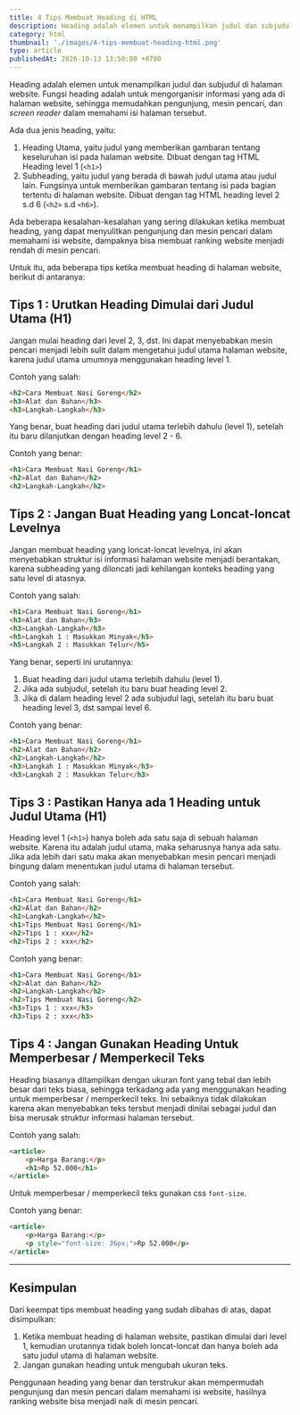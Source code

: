 ```yaml
---
title: 4 Tips Membuat Heading di HTML
description: Heading adalah elemen untuk menampilkan judul dan subjudul di halaman website. Fungsi heading adalah untuk mengorganisir informasi yang ada di halaman website
category: html
thumbnail: './images/4-tips-membuat-heading-html.png'
type: article
publishedAt: 2026-10-13 13:50:00 +0700
---
```


Heading adalah elemen untuk menampilkan judul dan subjudul di halaman website. Fungsi heading adalah untuk mengorganisir informasi yang ada di halaman website, sehingga memudahkan pengunjung, mesin pencari, dan *screen reader* dalam memahami isi halaman tersebut.

Ada dua jenis heading, yaitu:

1. Heading Utama, yaitu judul yang memberikan gambaran tentang keseluruhan isi pada halaman website. Dibuat dengan tag HTML Heading level 1 (`<h1>`)
2. Subheading, yaitu judul yang berada di bawah judul utama atau judul lain. Fungsinya untuk memberikan gambaran tentang isi pada bagian tertentu di halaman website. Dibuat dengan tag HTML heading level 2 s.d 6 (`<h2>` s.d `<h6>`).

Ada beberapa kesalahan-kesalahan yang sering dilakukan ketika membuat heading, yang dapat menyulitkan pengunjung dan mesin pencari dalam memahami isi website, dampaknya bisa membuat ranking website menjadi rendah di mesin pencari.

Untuk itu, ada beberapa tips ketika membuat heading di halaman website, berikut di antaranya:

## Tips 1 : Urutkan Heading Dimulai dari Judul Utama (H1)

Jangan mulai heading dari level 2, 3, dst. Ini dapat menyebabkan mesin pencari menjadi lebih sulit dalam mengetahui judul utama halaman website, karena judul utama umumnya menggunakan heading level 1.

Contoh yang salah:

```html
<h2>Cara Membuat Nasi Goreng</h2>
<h3>Alat dan Bahan</h3>
<h3>Langkah-Langkah</h3>
```

Yang benar, buat heading dari judul utama terlebih dahulu (level 1), setelah itu baru dilanjutkan dengan heading level 2 - 6.

Contoh yang benar:

```html
<h1>Cara Membuat Nasi Goreng</h1>
<h2>Alat dan Bahan</h2>
<h2>Langkah-Langkah</h2>
```

## Tips 2 : Jangan Buat Heading yang Loncat-loncat Levelnya

Jangan membuat heading yang loncat-loncat levelnya, ini akan menyebabkan struktur isi informasi halaman website menjadi berantakan, karena subheading yang diloncati jadi kehilangan konteks heading yang satu level di atasnya.

Contoh yang salah:

```html
<h1>Cara Membuat Nasi Goreng</h1>
<h3>Alat dan Bahan</h3>
<h3>Langkah-Langkah</h3>
<h5>Langkah 1 : Masukkan Minyak</h5>
<h5>Langkah 2 : Masukkan Telur</h5>
```

Yang benar, seperti ini urutannya:

1. Buat heading dari judul utama terlebih dahulu (level 1).
2. Jika ada subjudul, setelah itu baru buat heading level 2.
3. Jika di dalam heading level 2 ada subjudul lagi, setelah itu baru buat heading level 3, dst sampai level 6.

Contoh yang benar:

```html
<h1>Cara Membuat Nasi Goreng</h1>
<h2>Alat dan Bahan</h2>
<h2>Langkah-Langkah</h2>
<h3>Langkah 1 : Masukkan Minyak</h3>
<h3>Langkah 2 : Masukkan Telur</h3>
```

## Tips 3 : Pastikan Hanya ada 1 Heading untuk Judul Utama (H1)

Heading level 1 (`<h1>`) hanya boleh ada satu saja di sebuah halaman website. Karena itu adalah judul utama, maka seharusnya hanya ada satu. Jika ada lebih dari satu maka akan menyebabkan mesin pencari menjadi bingung dalam menentukan judul utama di halaman tersebut.

Contoh yang salah:

```html
<h1>Cara Membuat Nasi Goreng</h1>
<h2>Alat dan Bahan</h2>
<h2>Langkah-Langkah</h2>
<h1>Tips Membuat Nasi Goreng</h1>
<h2>Tips 1 : xxx</h2>
<h2>Tips 2 : xxx</h2>
```

Contoh yang benar:

```html
<h1>Cara Membuat Nasi Goreng</h1>
<h2>Alat dan Bahan</h2>
<h2>Langkah-Langkah</h2>
<h2>Tips Membuat Nasi Goreng</h2>
<h3>Tips 1 : xxx</h3>
<h3>Tips 2 : xxx</h3>
```

## Tips 4 : Jangan Gunakan Heading Untuk Memperbesar / Memperkecil Teks

Heading biasanya ditampilkan dengan ukuran font yang tebal dan lebih besar dari teks biasa, sehingga terkadang ada yang menggunakan heading untuk memperbesar / memperkecil teks. Ini sebaiknya tidak dilakukan karena akan menyebabkan teks tersbut menjadi dinilai sebagai judul dan bisa merusak struktur informasi halaman tersebut.

Contoh yang salah:

```html
<article>
    <p>Harga Barang:</p>
    <h1>Rp 52.000</h1>
</article>
```

Untuk memperbesar / memperkecil teks gunakan css `font-size`.

Contoh yang benar:

```html
<article>
    <p>Harga Barang:</p>
    <p style="font-size: 36px;">Rp 52.000</p>
</article>
```

---

## Kesimpulan

Dari keempat tips membuat heading yang sudah dibahas di atas, dapat disimpulkan:

1. Ketika membuat heading di halaman website, pastikan dimulai dari level 1, kemudian urutannya tidak boleh loncat-loncat dan hanya boleh ada satu judul utama di halaman website.
2. Jangan gunakan heading untuk mengubah ukuran teks.

Penggunaan heading yang benar dan terstrukur akan mempermudah pengunjung dan mesin pencari dalam memahami isi website, hasilnya ranking website bisa menjadi naik di mesin pencari.